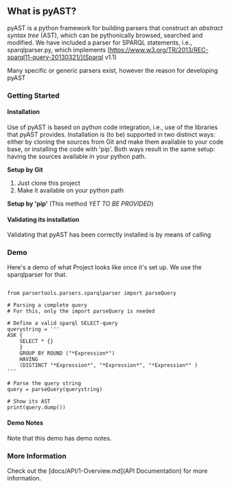 ## What is pyAST?

pyAST is a python framework for building parsers that construct an *abstract syntax tree* (AST), which can be pythonically browsed, searched and modified. We have included a parser for SPARQL statements, i.e., sparqlparser.py, which implements [https://www.w3.org/TR/2013/REC-sparql11-query-20130321/](Sparql v1.1)

Many specific or generic parsers exist, however the reason for developing pyAST <TBD>

### Getting Started

#### Installation
Use of pyAST is based on python code integration, i.e., use of the libraries that pyAST provides. Installation is (to be) supported in two distinct ways: either by cloning the sources from Git and make them available to your code base, or installing the code with 'pip'. 
Both ways result in the same setup: having the sources available in your python path.

**Setup by Git**

1. Just clone this project
1. Make it available on your python path 

**Setup by 'pip'** (This method *YET TO BE PROVIDED*)

#### Validating its installation

Validating that pyAST has been correctly installed is by means of calling 

### Demo

Here's a demo of what Project looks like once it's set up. We use the sparqlparser for that.



<pre><code>
from parsertools.parsers.sparqlparser import parseQuery

# Parsing a complete query
# For this, only the import parseQuery is needed

# Define a valid sparql SELECT-query
querystring = '''
ASK { 
    SELECT * {}
    } 
    GROUP BY ROUND ("*Expression*")
    HAVING <test:227>
    (DISTINCT "*Expression*", "*Expression*", "*Expression*" )
'''

# Parse the query string
query = parseQuery(querystring)

# Show its AST
print(query.dump())
</code></pre>

<div class="hs-doc-callout hs-doc-callout-info">
<h4>Demo Notes</h4>
<p>Note that this demo has demo notes.</p>
</div>

### More Information

Check out the [docs/API/1-Overview.md](API Documentation) for more information.